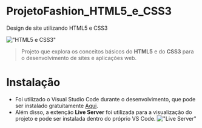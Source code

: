 # ProjetoFashion_HTML5_e_CSS3

Design de site utilizando HTML5 e CSS3

!["HTML5 e CSS3"](https://blog.4linux.com.br/wp-content/uploads/2018/03/Melhor-Curso-de-HTML5-e-CSS3-1900x946_c.png)

> Projeto que explora os conceitos básicos do **HTML5** e do **CSS3** para o desenvolvimento de sites e aplicações web.

# Instalação

* Foi utilizado o Visual Studio Code durante o desenvolvimento, que pode ser instalado gratuitamente [Aqui](https://code.visualstudio.com/).
* Além disso, a extenção **Live Server** foi utilizada para a visualização do projeto e pode ser instalada dentro do próprio VS Code.
!["Live Server"](https://miro.medium.com/max/1400/1*yvJItsOMMQZ64eq3uEeEng.png)
